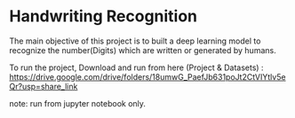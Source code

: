 # Handwriting Recognition

The main objective of this project is to built a deep learning model to recognize the number(Digits) which are written or generated by humans.

To run the project,
Download and run from here (Project & Datasets) : https://drive.google.com/drive/folders/18umwG_PaefJb631poJt2CtVIYtlv5eQr?usp=share_link

note: run from jupyter notebook only.
